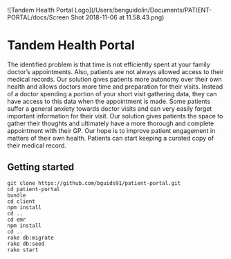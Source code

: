 ![Tandem Health Portal Logo](/Users/benguidolin/Documents/PATIENT-PORTAL/docs/Screen Shot 2018-11-06 at 11.58.43.png)

# Tandem Health Portal

The identified problem is that time is not efficiently spent at your family doctor’s appointments. Also, patients are not always allowed access to their medical records. Our solution gives patients more autonomy over their own health and allows doctors more time and preparation for their visits. Instead of a doctor spending a portion of your short visit gathering data, they can have access to this data when the appointment is made. Some patients suffer a general anxiety towards doctor visits and can very easily forget important information for their visit. Our solution gives patients the space to gather their thoughts and ultimately have a more thorough and complete appointment with their GP.  Our hope is to improve patient engagement in matters of their own health. Patients can start keeping a curated copy of their medical record.


## Getting started

``` shell
git clone https://github.com/bguids91/patient-portal.git
cd patient-portal
bundle
cd client
npm install
cd ..
cd emr
npm install
cd ..
rake db:migrate
rake db:seed
rake start
```
